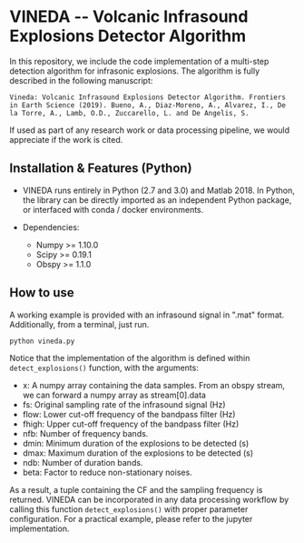 # VINEDA -- Volcanic Infrasound Explosions Detector Algorithm

In this repository, we include the code implementation of a multi-step detection algorithm for infrasonic explosions.
The algorithm is fully described in the following manuscript: 

``
Vineda: Volcanic Infrasound Explosions Detector Algorithm. Frontiers in Earth Science (2019). Bueno, A., Diaz-Moreno, A., Alvarez, I., De la Torre, A., Lamb, O.D., Zuccarello, L. and De Angelis, S.  
``

If used as part of any research work or data processing pipeline, we would appreciate if the work is cited.

## Installation & Features (Python)

- VINEDA runs entirely in Python (2.7 and 3.0) and Matlab 2018. In Python, the library can be directly imported as an 
independent Python package, or interfaced with conda / docker environments.

- Dependencies:
    - Numpy >= 1.10.0
    - Scipy >= 0.19.1
    - Obspy >= 1.1.0

## How to use

A working example is provided with an infrasound signal in ".mat" format. Additionally, from a terminal, just run. 

``
python vineda.py
``

Notice that the implementation of the algorithm is defined within ``detect_explosions()`` function, with the arguments:

- x: A numpy array containing the data samples. From an obspy stream, we can forward a numpy array as stream[0].data
- fs: Original sampling rate of the infrasound signal (Hz)
- flow: Lower cut-off frequency of the bandpass filter (Hz)
- fhigh: Upper cut-off frequency of the bandpass filter (Hz)
- nfb: Number of frequency bands. 
- dmin: Minimum duration of the explosions to be detected (s)
- dmax: Maximum duration of the explosions to be detected (s)
- ndb:  Number of duration bands.
- beta: Factor to reduce non-stationary noises.

As a result, a tuple containing the CF and the sampling frequency is returned. VINEDA can be incorporated
in any data processing workflow by calling this function ``detect_explosions()`` with proper parameter configuration. 
For a practical example, please refer to the jupyter implementation.  

